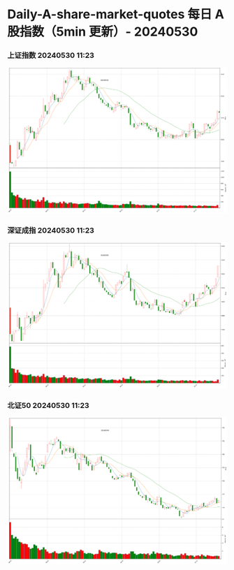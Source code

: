 
# Daily-A-share-market-quotes 每日 A 股指数（5min 更新）- 20240530

### 上证指数 20240530 11:23
![](./fig/2024/5/20240530-sh000001.png)

### 深证成指 20240530 11:23
![](./fig/2024/5/20240530-sz399001.png)

### 北证50 20240530 11:23
![](./fig/2024/5/20240530-bj899050.png)
